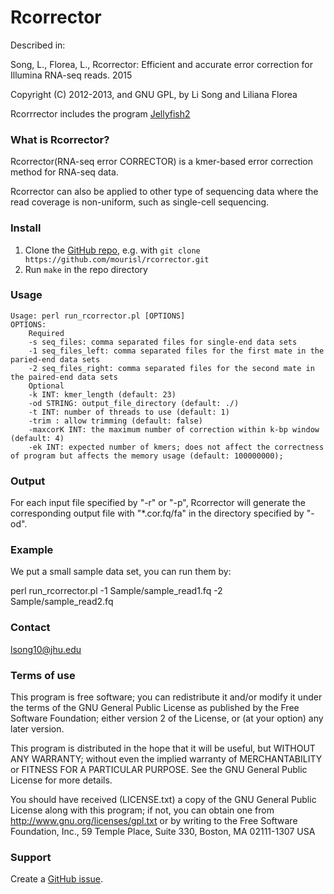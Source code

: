 Rcorrector
=========

Described in:

Song, L., Florea, L., Rcorrector: Efficient and accurate error correction for Illumina RNA-seq reads. 2015

Copyright (C) 2012-2013, and GNU GPL, by Li Song and Liliana Florea

Rcorrrector includes the program [Jellyfish2](http://www.genome.umd.edu/jellyfish.html)

### What is Rcorrector?

Rcorrector(RNA-seq error CORRECTOR) is a kmer-based error correction method for RNA-seq data. 

Rcorrector can also be applied to other type of sequencing data where the read coverage is non-uniform, such as single-cell sequencing.

### Install

1. Clone the [GitHub repo](https://github.com/mourisl/rcorrector), e.g. with `git clone https://github.com/mourisl/rcorrector.git`
2. Run `make` in the repo directory

### Usage
	Usage: perl run_rcorrector.pl [OPTIONS]
	OPTIONS:
		Required
		-s seq_files: comma separated files for single-end data sets
		-1 seq_files_left: comma separated files for the first mate in the paried-end data sets
		-2 seq_files_right: comma separated files for the second mate in the paired-end data sets
		Optional
		-k INT: kmer_length (default: 23)
		-od STRING: output_file_directory (default: ./)
		-t INT: number of threads to use (default: 1)
		-trim : allow trimming (default: false)
		-maxcorK INT: the maximum number of correction within k-bp window (default: 4)
		-ek INT: expected number of kmers; does not affect the correctness of program but affects the memory usage (default: 100000000); 


### Output
For each input file specified by "-r" or "-p", Rcorrector will generate the corresponding output file with "*.cor.fq/fa" in the directory specified by "-od".


### Example
We put a small sample data set, you can run them by:

perl run_rcorrector.pl -1 Sample/sample_read1.fq -2 Sample/sample_read2.fq  

### Contact
lsong10@jhu.edu

### Terms of use

This program is free software; you can redistribute it and/or modify it
under the terms of the GNU General Public License as published by the
Free Software Foundation; either version 2 of the License, or (at your
option) any later version.

This program is distributed in the hope that it will be useful,
but WITHOUT ANY WARRANTY; without even the implied warranty of
MERCHANTABILITY or FITNESS FOR A PARTICULAR PURPOSE.  See the
GNU General Public License for more details.

You should have received (LICENSE.txt) a copy of the GNU General
Public License along with this program; if not, you can obtain one from
http://www.gnu.org/licenses/gpl.txt or by writing to the Free Software
Foundation, Inc., 59 Temple Place, Suite 330, Boston, MA  02111-1307  USA
 
### Support

Create a [GitHub issue](https://github.com/mourisl/rcorrector/issues).



